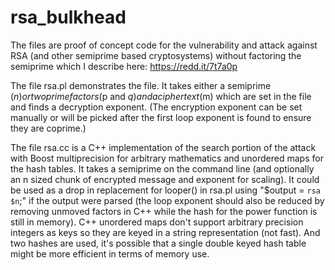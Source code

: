 # rsa_bulkhead

The files are proof of concept code for the vulnerability and attack against RSA (and other semiprime based cryptosystems) without factoring the semiprime which I describe here: https://redd.it/7t7a0p

The file rsa.pl demonstrates the file. It takes either a semiprime ($n) or two prime factors ($p and $q) and a cipher text ($m) which are set in the file and finds a decryption exponent. (The encryption exponent can be set manually or will be picked after the first loop exponent is found to ensure they are coprime.)

The file rsa.cc is a C++ implementation of the search portion of the attack with Boost multiprecision for arbitrary mathematics and unordered maps for the hash tables. It takes a semiprime on the command line (and optionally an n sized chunk of encrypted message and exponent for scaling). It could be used as a drop in replacement for looper() in rsa.pl using "$output = `rsa $n`;" if the output were parsed (the loop exponent should also be reduced by removing unmoved factors in C++ while the hash for the power function is still in memory). C++ unordered maps don't support arbitrary precision integers as keys so they are keyed in a string representation (not fast). And two hashes are used, it's possible that a single double keyed hash table might be more efficient in terms of memory use.
